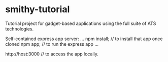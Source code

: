 smithy-tutorial
===============

Tutorial project for gadget-based applications using the full suite of ATS technologies.

Self-contained express app server:
...
npm install; // to install that app once cloned
npm app; // to run the express app
...

http://host:3000 // to access the app locally.


